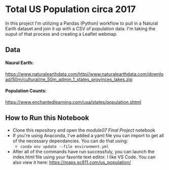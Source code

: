 # Total US Population circa 2017
In this project I'm utilizing a Pandas (Python) workflow to pull in a Natural Earth dataset and join it up with a CSV of population data. I'm taking the ouput of that process and creating a Leaflet webmap. 

## Data
#### Naural Earth:
https://www.naturalearthdata.com/http//www.naturalearthdata.com/download/50m/cultural/ne_50m_admin_1_states_provinces_lakes.zip
#### Population Counts:
https://www.enchantedlearning.com/usa/states/population.shtml
## How to Run this Notebook
- Clone this repository and open the *module07 Final Project* notebook
- If you're using Anaconda, I've added a yaml file you can import to get all of the necessary dependancies. You can do that using: 
    - `conda env update --file environment.yml`
- After all of the commands have run successfuly, you can launch the index.html file using your favorite text editor. I like VS Code. You can also view it here: https://maps.sc811.com/us_population/

